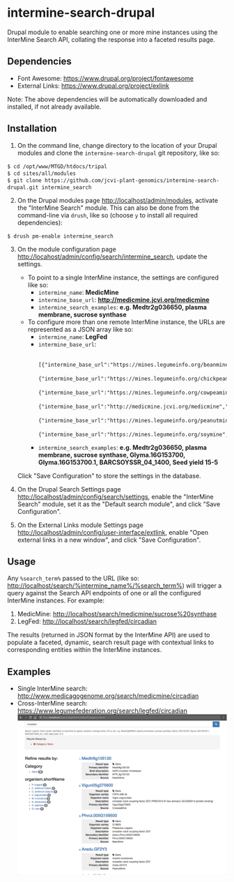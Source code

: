 # intermine-search-drupal
Drupal module to enable searching one or more mine instances using the InterMine Search API, collating the response into a faceted results page.

## Dependencies

* Font Awesome: https://www.drupal.org/project/fontawesome
* External Links: https://www.drupal.org/project/exlink

Note: The above dependencies will be automatically downloaded and installed, if not already available.

## Installation

1. On the command line, change directory to the location of your Drupal modules and clone the `intermine-search-drupal` git repository, like so:
```
$ cd /opt/www/MTGD/htdocs/tripal
$ cd sites/all/modules
$ git clone https://github.com/jcvi-plant-genomics/intermine-search-drupal.git intermine_search
```
2. On the Drupal modules page <http://localhost/admin/modules>, activate the "InterMine Search" module. This can also be done from the command-line via `drush`, like so (choose `y` to install all required dependencies):
```
$ drush pm-enable intermine_search
```
3. On the module configuration page <http://locahost/admin/config/search/intermine_search>, update the settings.
    - To point to a single InterMine instance, the settings are configured like so:
      * `intermine_name`: **MedicMine**
      * `intermine_base_url`: **http://medicmine.jcvi.org/medicmine**
      * `intermine_search_examples`: **e.g. Medtr2g036650, plasma membrane, sucrose synthase**
    - To configure more than one remote InterMine instance, the URLs are represented as a JSON array like so:
      * `intermine_name`: **LegFed**
      * `intermine_base_url`:
          ```
            [{"intermine_base_url":"https://mines.legumeinfo.org/beanmine","intermine_name":"BeanMine"},
            {"intermine_base_url":"https://mines.legumeinfo.org/chickpeamine","intermine_name":"ChickpeaMine"},
            {"intermine_base_url":"https://mines.legumeinfo.org/cowpeamine","intermine_name":"CowpeaMine"},
            {"intermine_base_url":"http://medicmine.jcvi.org/medicmine","intermine_name":"MedicMine"},
            {"intermine_base_url":"https://mines.legumeinfo.org/peanutmine","intermine_name":"PeanutMine"},
            {"intermine_base_url":"https://mines.legumeinfo.org/soymine","intermine_name":"SoyMine"}]
          ```
      * `intermine_search_examples`: **e.g. Medtr2g036650, plasma membrane, sucrose synthase, Glyma.16G153700, Glyma.16G153700.1, BARCSOYSSR_04_1400, Seed yield 15-5**

    Click "Save Configuration" to store the settings in the database.

4. On the Drupal Search Settings page <http://localhost/admin/config/search/settings>, enable the "InterMine Search" module, set it as the "Default search module", and click "Save Configuration".

5. On the External Links module Settings page <http://localhost/admin/config/user-interface/extlink>, enable "Open external links in a new window", and click "Save Configuration".

## Usage

Any `%search_term%` passed to the URL (like so: <http://localhost/search/%intermine_name%/%search_term%>) will trigger a query against the Search API endpoints of one or all the configured InterMine instances. For example:

1. MedicMine: <http://localhost/search/medicmine/sucrose%20synthase>
2. LegFed: <http://localhost/search/legfed/circadian>

The results (returned in JSON format by the InterMine API) are used to populate a faceted, dynamic, search result page with contextual links to corresponding entities within the InterMine instances.

## Examples

* Single InterMine search: http://www.medicagogenome.org/search/medicmine/circadian
* Cross-InterMine search: https://www.legumefederation.org/search/legfed/circadian
![Cross-InterMine Search Results](./images/intermine_search_drupal_results.png)
